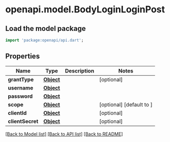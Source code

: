 # openapi.model.BodyLoginLoginPost

## Load the model package
```dart
import 'package:openapi/api.dart';
```

## Properties
Name | Type | Description | Notes
------------ | ------------- | ------------- | -------------
**grantType** | [**Object**](.md) |  | [optional] 
**username** | [**Object**](.md) |  | 
**password** | [**Object**](.md) |  | 
**scope** | [**Object**](.md) |  | [optional] [default to ]
**clientId** | [**Object**](.md) |  | [optional] 
**clientSecret** | [**Object**](.md) |  | [optional] 

[[Back to Model list]](../README.md#documentation-for-models) [[Back to API list]](../README.md#documentation-for-api-endpoints) [[Back to README]](../README.md)


